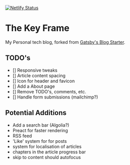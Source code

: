 [![Netlify Status](https://api.netlify.com/api/v1/badges/fa20d50a-d2a8-4938-8ca6-855a04c3f0e6/deploy-status)](https://app.netlify.com/sites/thekeyframe/deploys)

# The Key Frame

My Personal tech blog, forked from [Gatsby's Blog Starter](https://www.gatsbyjs.com/starters/gatsbyjs/gatsby-starter-blog).

## TODO's

- [] Responsive tweaks
- [] Article content spacing
- [] Icon for header and favicon
- [] Add a About page
- [] Remove TODO's, comments, etc.
- [] Handle form submissions (mailchimp?)

## Potential Additions

- Add a search bar (Algolia?)
- Preact for faster rendering
- RSS feed
- 'Like' system for for posts
- system for localisation of articles
- chapters in the article progress bar
- skip to content should autofocus
